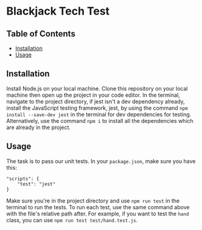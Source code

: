 # Blackjack Tech Test

## Table of Contents
- [Installation](#installation)
- [Usage](#usage)

## Installation
Install Node.js on your local machine. Clone this repository on your local machine then open up the project in your code editor. In the terminal, navigate to the project directory, if jest isn't a dev dependency already, install the JavaScript testing framework, jest, by using the command `npm install --save-dev jest` in the terminal for dev dependencies for testing. Alternatively, use the command `npm i` to install all the dependencies which are already in the project.

## Usage
The task is to pass our unit tests. In your `package.json`, make sure you have this:
```
"scripts": {
    "test": "jest"
}
```
Make sure you're in the project directory and use `npm run test` in the terminal to run the tests. To run each test, use the same command above with the file's relative path after. For example, if you want to test the `hand` class, you can use `npm run test test/hand.test.js`.
